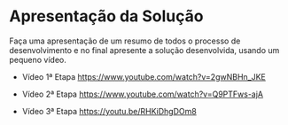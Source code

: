 # Apresentação da Solução

Faça uma apresentação de um resumo de todos o processo de desenvolvimento e no final apresente a solução desenvolvida, usando um pequeno vídeo.

* Vídeo 1ª Etapa
https://www.youtube.com/watch?v=2gwNBHn_JKE

* Vídeo 2ª Etapa
https://www.youtube.com/watch?v=Q9PTFws-ajA

* Vídeo 3ª Etapa
https://youtu.be/RHKiDhgDOm8

